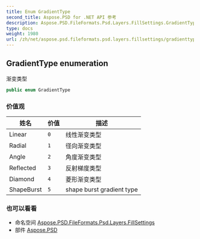 ```yaml
---
title: Enum GradientType
second_title: Aspose.PSD for .NET API 参考
description: Aspose.PSD.FileFormats.Psd.Layers.FillSettings.GradientType 枚举. 渐变类型
type: docs
weight: 1980
url: /zh/net/aspose.psd.fileformats.psd.layers.fillsettings/gradienttype/
---
```

## GradientType enumeration

渐变类型

```csharp
public enum GradientType
```

### 价值观

| 姓名 | 价值 | 描述 |
| --- | --- | --- |
| Linear | `0` | 线性渐变类型 |
| Radial | `1` | 径向渐变类型 |
| Angle | `2` | 角度渐变类型 |
| Reflected | `3` | 反射梯度类型 |
| Diamond | `4` | 菱形渐变类型 |
| ShapeBurst | `5` | shape burst gradient type |

### 也可以看看

* 命名空间 [Aspose.PSD.FileFormats.Psd.Layers.FillSettings](../../aspose.psd.fileformats.psd.layers.fillsettings/)
* 部件 [Aspose.PSD](../../)


